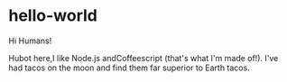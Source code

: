 # hello-world

Hi Humans!

Hubot here,I like Node.js andCoffeescript (that's what I'm made of!).
I've had tacos on the moon and find them far superior to Earth tacos.
